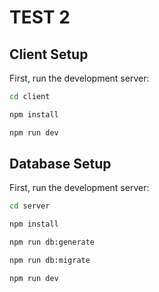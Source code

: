 # TEST 2

## Client Setup

First, run the development server:

```bash
cd client

npm install

npm run dev
```

## Database Setup

First, run the development server:

```bash
cd server

npm install

npm run db:generate

npm run db:migrate

npm run dev
```
